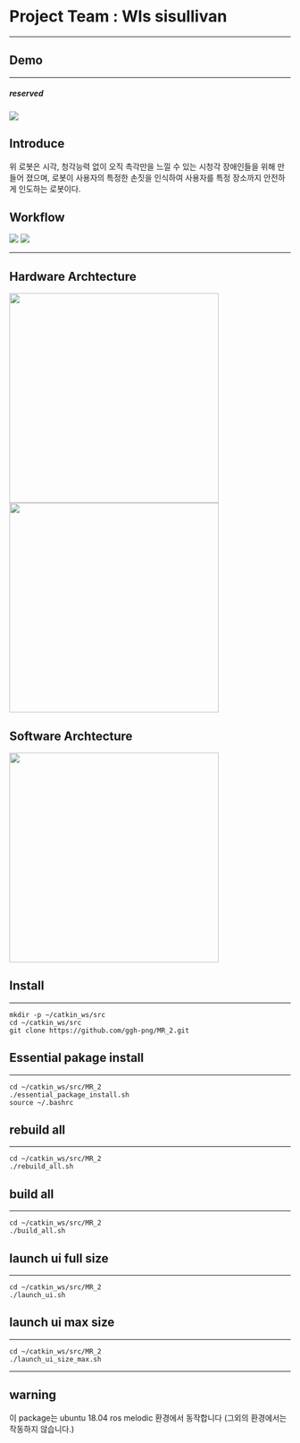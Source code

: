 # Project Team : Wls sisullivan
---

## Demo
---

##### reserved
##### 

<p alingn="center">
	<img src="https://user-images.githubusercontent.com/71277820/132127880-b20c1869-dfa0-4aea-ad04-9a5fe2b14d9d.PNG">
</p>

## Introduce


위 로봇은 시각, 청각능력 없이 오직 촉각만을 느낄 수 있는 시청각 장애인들을 위해 만들어 졌으며, 로봇이 사용자의 특정한 손짓을 인식하여 사용자를 특정 장소까지 안전하게 인도하는 로봇이다. 

## Workflow 

<p alingn="center">
	<img src="https://user-images.githubusercontent.com/71277820/132127678-ddb22169-bbcf-41c4-a4d3-b42b810b9990.PNG">
	<img src="https://user-images.githubusercontent.com/71277820/132127679-26793a11-db7d-486e-ba1f-610323179d84.PNG">
</p>

---

## Hardware Archtecture

<p alingn="center">
	<img src="https://user-images.githubusercontent.com/71277820/132128358-23749e3b-8d92-4108-be60-119304e13721.PNG" width="375">
	<img src="https://user-images.githubusercontent.com/71277820/132128397-723496ec-fcd5-4846-ba6e-03a867e46f2c.jpg" width="375">
</p>



## Software Archtecture

<p alingn="center">
	<img src="https://user-images.githubusercontent.com/71277820/132126963-a191c637-880c-49a0-a296-d6442114507c.png" width="375">
</p>


## Install
---

```
mkdir -p ~/catkin_ws/src
cd ~/catkin_ws/src
git clone https://github.com/ggh-png/MR_2.git
```
## Essential pakage install
---
```
cd ~/catkin_ws/src/MR_2
./essential_package_install.sh
source ~/.bashrc
```

## rebuild all
---
```
cd ~/catkin_ws/src/MR_2
./rebuild_all.sh
```
## build all
---
```
cd ~/catkin_ws/src/MR_2
./build_all.sh
```
## launch ui full size
---
```
cd ~/catkin_ws/src/MR_2
./launch_ui.sh
```
## launch ui max size
---
```
cd ~/catkin_ws/src/MR_2
./launch_ui_size_max.sh
```



---
## warning

이 package는 ubuntu 18.04 ros melodic 환경에서 동작합니다 
(그외의 환경에서는 작동하지 않습니다.)
 
